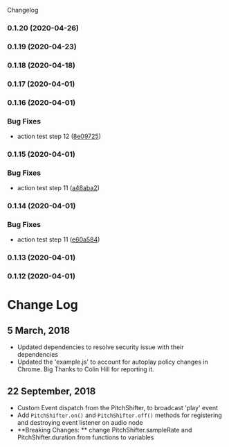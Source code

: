 Changelog
### 0.1.20 (2020-04-26)

### 0.1.19 (2020-04-23)

### 0.1.18 (2020-04-18)

### 0.1.17 (2020-04-01)

### 0.1.16 (2020-04-01)


### Bug Fixes

* action test step 12 ([8e09725](https://github.com/cutterbl/SoundTouchJS/commit/8e097257dd71d98b49f7a4aaeb409771bd65e1ac))

### 0.1.15 (2020-04-01)


### Bug Fixes

* action test step 11 ([a48aba2](https://github.com/cutterbl/SoundTouchJS/commit/a48aba209c2e0e35629bad5fb8a38b261a3457ee))

### 0.1.14 (2020-04-01)


### Bug Fixes

* action test step 11 ([e60a584](https://github.com/cutterbl/SoundTouchJS/commit/e60a58445f6a8aae4984e68d6ffde25403065765))

### 0.1.13 (2020-04-01)

### 0.1.12 (2020-04-01)

# Change Log

## 5 March, 2018

- Updated dependencies to resolve security issue with their dependencies
- Updated the 'example.js' to account for autoplay policy changes in Chrome. Big Thanks to Colin Hill for reporting it.

## 22 September, 2018

- Custom Event dispatch from the PitchShifter, to broadcast 'play' event
- Add `PitchShifter.on()` and `PitchShifter.off()` methods for registering and destroying event listener on audio node
- **Breaking Changes: ** change PitchShifter.sampleRate and PitchShifter.duration from functions to variables